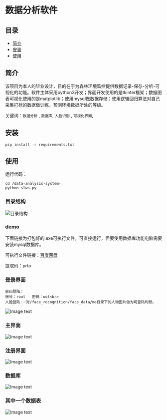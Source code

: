 # 数据分析软件


## 目录
- [简介](#简介)
- [安装](#安装)
- [使用](#使用)

## 简介

该项目为本人的毕业设计，目的在于为森林环境监控提供数据记录-保存-分析-可视化的功能。软件主体采用python3开发；界面开发使用的是tkinter框架；数据图表可视化使用的是matplotlib；使用mysql做数据存储；使用逻辑回归算法对自己采集打标的数据做训练，预测环境数据所处的等级。

关键词：`数据分析` , `数据库`, `人脸识别` , `可视化界面`, 

## 安装

    pip install -r requirements.txt 

## 使用

运行代码：

    cd /data-analysis-system-
    python slws.py

### 目录结构

![目录结构](https://github.com/xumoremore/data-analysis-system-/blob/master/introducepicture/1.png)

### demo

下面链接为打包好的.exe可执行文件，可直接运行，但要使用数据库功能电脑需要安装mysql数据库。

可执行文件链接：[百度网盘](https://pan.baidu.com/s/128nFX1aRHE8157biClGq8Q)

提取码：prto 

### 登录界面

    密码登陆：
    账号：root   密码：oot<br>
    人脸登陆：☞对/face_recognition/face_data/me目录下的人物图片做为可登陆判断。
![Image text](https://github.com/xumoremore/data-analysis-system-/blob/master/introducepicture/3.png)

### 主界面

![Image text](https://github.com/xumoremore/data-analysis-system-/blob/master/introducepicture/4.png)

### 注册界面
![Image text](https://github.com/xumoremore/data-analysis-system-/blob/master/introducepicture/5.png)

### 数据库
![Image text](https://github.com/xumoremore/data-analysis-system-/blob/master/introducepicture/6.png)

### 其中一个数据表
![Image text](https://github.com/xumoremore/data-analysis-system-/blob/master/introducepicture/7.png)
